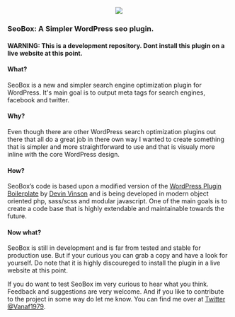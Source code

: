 <p align="center">
    <img src="https://i.postimg.cc/Bnx6mFtK/seobox.jpg">
</p>

### SeoBox: A Simpler WordPress seo plugin.

#### WARNING: This is a development repository. Dont install this plugin on a live website at this point.

#### What?
SeoBox is a new and simpler search engine optimization plugin for WordPress. It's main goal is to output meta tags for search engines, facebook and twitter.

#### Why?
Even though there are other WordPress search optimization plugins out there that all do a great job in there own way I wanted to create something that is simpler and more straightforward to use and that is visualy more inline with the core WordPress design.

#### How?
SeoBox’s code is based upon a modified version of the [WordPress Plugin Boilerplate](https://github.com/devinvinson/WordPress-Plugin-Boilerplate/) by [Devin Vinson](https://twitter.com/DevinVinson) and is being developed in modern object oriented php, sass/scss and modular javascript. One of the main goals is to create a code base that is highly extendable and maintainable towards the future.

#### Now what?
SeoBox is still in development and is far from tested and stable for production use. But if your curious you can grab a copy and have a look for yourself. Do note that it is highly discoureged to install the plugin in a live website at this point. 

If you do want to test SeoBox im very curious to hear what you think. Feedback and suggestions are very welcome. And if you like to contribute to the project in some way do let me know. You can find me over at [Twitter @Vanaf1979](https://twitter.com/Vanaf1979).
